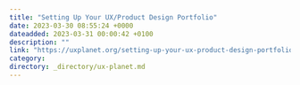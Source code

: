 ```yaml
---
title: "Setting Up Your UX/Product Design Portfolio"
date: 2023-03-30 08:55:24 +0000
dateadded: 2023-03-31 00:00:42 +0100
description: ""
link: "https://uxplanet.org/setting-up-your-ux-product-design-portfolio-f72cb4854938?source=rss----819cc2aaeee0---4"
category:
directory: _directory/ux-planet.md
---
```

